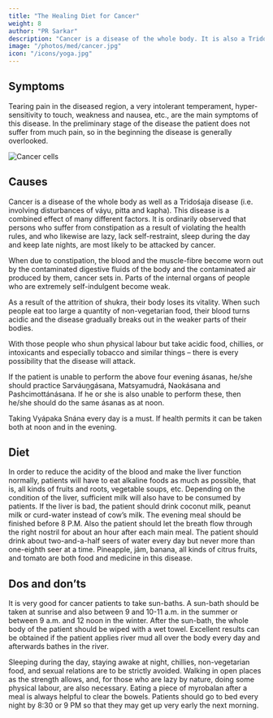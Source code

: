 ```yaml
---
title: "The Healing Diet for Cancer"
weight: 8
author: "PR Sarkar"
description: "Cancer is a disease of the whole body. It is also a Tridośaja disease  involving disturbances of váyu, pitta and kapha. It is a combined effect of many different factors"
image: "/photos/med/cancer.jpg"
icon: "/icons/yoga.jpg"
---
```





## Symptoms 

Tearing pain in the diseased region, a very intolerant temperament, hyper-sensitivity to touch, weakness and nausea, etc., are the main symptoms of this disease. In the preliminary stage of the disease the patient does not suffer from much pain, so in the beginning the disease is generally overlooked.

![Cancer cells](/photos/med/cancer.jpg)


## Causes

Cancer is a disease of the whole body as well as a Tridośaja disease (i.e. involving disturbances of váyu, pitta and kapha). This disease is a combined effect of many different factors. It is ordinarily observed that persons who suffer from constipation as a result of violating the health rules, and who likewise are lazy, lack self-restraint, sleep during the day and keep late nights, are most likely to be attacked by cancer.

When due to constipation, the blood and the muscle-fibre become worn out by the contaminated digestive fluids of the body and the contaminated air produced by them, cancer sets in. Parts of the internal organs of people who are extremely self-indulgent become weak. 

As a result of the attrition of shukra, their body loses its vitality. When such people eat too large a quantity of non-vegetarian food, their blood turns acidic and the disease gradually breaks out in the weaker parts of their bodies.

With those people who shun physical labour but take acidic food, chillies, or intoxicants and especially tobacco and similar things – there is every possibility that the disease will attack.

<!-- Treatment= The appropriate ásanas and mudrás will have to be prescribed after ascertaining the reasons why the patient is suffering from the disease. Constipation is generally one cause of this disease, so special attention must be paid to regular clearance of the bowels.
Morning – Utkśepa Mudrá, Násápána, Diirgha Prańáma, Yogamudrá, Bhújauṋgásana and Karkat́a Práńáyáma.
Noon – Same as in the morning except Utkśepa Mudrá and Násápána.
Evening – Matsyendrásana, Padahastásana, Utkat́a Vajrásana and Karmásana.
 -->
If the patient is unable to perform the above four evening ásanas, he/she should practice Sarváuṋgásana, Matsyamudrá, Naokásana and Pashcimottánásana. If he or she is also unable to perform these, then he/she should do the same ásanas as at noon.

Taking Vyápaka Snána every day is a must. If health permits it can be taken both at noon and in the evening.

## Diet

In order to reduce the acidity of the blood and make the liver function normally, patients will have to eat alkaline foods as much as possible, that is, all kinds of fruits and roots, vegetable soups, etc. Depending on the condition of the liver, sufficient milk will also have to be consumed by patients. If the liver is bad, the patient should drink coconut milk, peanut milk or curd-water instead of cow’s milk. The evening meal should be finished before 8 P.M. Also the patient should let the breath flow through the right nostril for about an hour after each main meal. The patient should drink about two-and-a-half seers of water every day but never more than one-eighth seer at a time. Pineapple, jám, banana, all kinds of citrus fruits, and tomato are both food and medicine in this disease.


## Dos and don’ts

It is very good for cancer patients to take sun-baths. A sun-bath should be taken at sunrise and also between 9 and 10-11 a.m. in the summer or between 9 a.m. and 12 noon in the winter. After the sun-bath, the whole body of the patient should be wiped with a wet towel. Excellent results can be obtained if the patient applies river mud all over the body every day and afterwards bathes in the river. 

Sleeping during the day, staying awake at night, chillies, non-vegetarian food, and sexual relations are to be strictly avoided. Walking in open places as the strength allows, and, for those who are lazy by nature, doing some physical labour, are also necessary. Eating a piece of myrobalan after a meal is always helpful to clear the bowels. Patients should go to bed every night by 8:30 or 9 PM so that they may get up very early the next morning.

